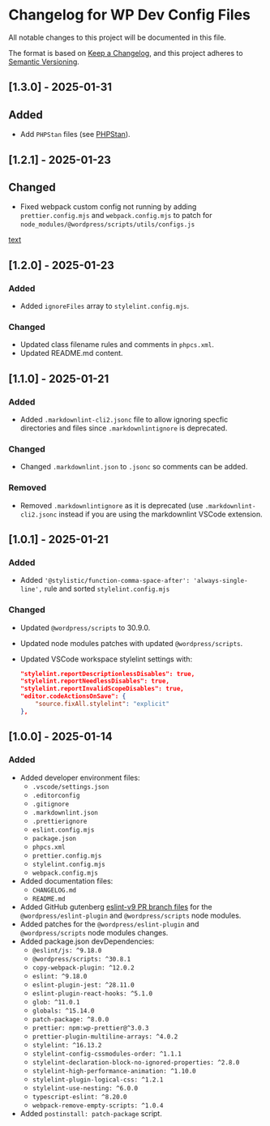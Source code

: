 # Changelog for WP Dev Config Files

All notable changes to this project will be documented in this file.

The format is based on [Keep a Changelog](https://keepachangelog.com/en/1.1.0/),
and this project adheres to [Semantic Versioning](https://semver.org/spec/v2.0.0.html).

<!-- ## [Unreleased] -->

## [1.3.0] - 2025-01-31

## Added

-   Add `PHPStan` files (see [PHPStan](https://phpstan.org/)).

## [1.2.1] - 2025-01-23

## Changed

-   Fixed webpack custom config not running by adding `prettier.config.mjs` and `webpack.config.mjs` to patch for `node_modules/@wordpress/scripts/utils/configs.js`

[text](config-files/patches/@wordpress+scripts+30.9.0.patch)

## [1.2.0] - 2025-01-23

### Added

-   Added `ignoreFiles` array to `stylelint.config.mjs`.

### Changed

-   Updated class filename rules and comments in `phpcs.xml`.
-   Updated README.md content.

## [1.1.0] - 2025-01-21

### Added

-   Added `.markdownlint-cli2.jsonc` file to allow ignoring specfic directories and files since `.markdownlintignore` is deprecated.

### Changed

-   Changed `.markdownlint.json` to `.jsonc` so comments can be added.

### Removed

-   Removed `.markdownlintignore` as it is deprecated (use `.markdownlint-cli2.jsonc` instead if you are using the markdownlint VSCode extension.

## [1.0.1] - 2025-01-21

### Added

-   Added `'@stylistic/function-comma-space-after': 'always-single-line',` rule and sorted `stylelint.config.mjs`

### Changed

-   Updated `@wordpress/scripts` to 30.9.0.
-   Updated node modules patches with updated `@wordpress/scripts`.
-   Updated VSCode workspace stylelint settings with:

    ```json
    "stylelint.reportDescriptionlessDisables": true,
    "stylelint.reportNeedlessDisables": true,
    "stylelint.reportInvalidScopeDisables": true,
    "editor.codeActionsOnSave": {
    	"source.fixAll.stylelint": "explicit"
    },
    ```

## [1.0.0] - 2025-01-14

### Added

-   Added developer environment files:
    -   `.vscode/settings.json`
    -   `.editorconfig`
    -   `.gitignore`
    -   `.markdownlint.json`
    -   `.prettierignore`
    -   `eslint.config.mjs`
    -   `package.json`
    -   `phpcs.xml`
    -   `prettier.config.mjs`
    -   `stylelint.config.mjs`
    -   `webpack.config.mjs`
-   Added documentation files:
    -   `CHANGELOG.md`
    -   `README.md`
-   Added GitHub gutenberg [eslint-v9 PR branch files](https://github.com/WordPress/gutenberg/pull/65648) for the `@wordpress/eslint-plugin` and `@wordpress/scripts` node modules.
-   Added patches for the `@wordpress/eslint-plugin` and `@wordpress/scripts` node modules changes.
-   Added package.json devDependencies:
    -   `@eslint/js: ^9.18.0`
    -   `@wordpress/scripts: ^30.8.1`
    -   `copy-webpack-plugin: ^12.0.2`
    -   `eslint: ^9.18.0`
    -   `eslint-plugin-jest: ^28.11.0`
    -   `eslint-plugin-react-hooks: ^5.1.0`
    -   `glob: ^11.0.1`
    -   `globals: ^15.14.0`
    -   `patch-package: ^8.0.0`
    -   `prettier: npm:wp-prettier@^3.0.3`
    -   `prettier-plugin-multiline-arrays: ^4.0.2`
    -   `stylelint: ^16.13.2`
    -   `stylelint-config-cssmodules-order: ^1.1.1`
    -   `stylelint-declaration-block-no-ignored-properties: ^2.8.0`
    -   `stylelint-high-performance-animation: ^1.10.0`
    -   `stylelint-plugin-logical-css: ^1.2.1`
    -   `stylelint-use-nesting: ^6.0.0`
    -   `typescript-eslint: ^8.20.0`
    -   `webpack-remove-empty-scripts: ^1.0.4`
-   Added `postinstall: patch-package` script.
